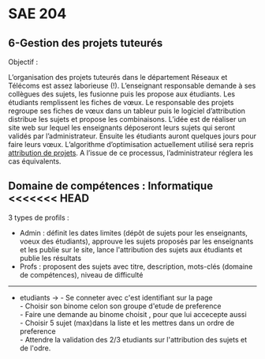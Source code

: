 # SAE 204

## 6-Gestion des projets tuteurés

Objectif :

L’organisation des projets tuteurés dans le département Réseaux et Télécoms est assez laborieuse (!).
L’enseignant responsable demande à ses collègues des sujets, les fusionne puis les propose aux étudiants.
Les étudiants remplissent les fiches de vœux. Le responsable des projets regroupe ses fiches de vœux dans
un tableur puis le logiciel d’attribution distribue les sujets et propose les combinaisons.
L’idée est de réaliser un site web sur lequel les enseignants déposeront leurs sujets qui seront validés par
l’administrateur. Ensuite les étudiants auront quelques jours pour faire leurs vœux. L’algorithme
d’optimisation actuellement utilisé sera repris [attribution de projets](https://jb.vioix.fr/attribution-de-projets/). A l’issue de ce
processus, l’administrateur réglera les cas équivalents.

Domaine de compétences : Informatique
<<<<<<< HEAD
---------------------------------------------------------------------------------------------------
3 types de profils :
- Admin : définit les dates limites (dépôt de sujets pour les enseignants, voeux des étudiants), approuve les sujets proposés par les enseignants et les publie sur le site, lance l'attribution des sujets aux étudiants et publie les résultats
- Profs : proposent des sujets avec titre, description, mots-clés (domaine de compétences), niveau de difficulté


---


 - etudiants ->
                - Se conneter avec c'est identifiant sur la page  
                - Choisir son binome celon son groupe d'etude de preference  
                - Faire une demande au binome choisit , pour que lui accecepte aussi  
                - Choisir 5 sujet (max)dans la liste et les mettres dans un ordre de preference  
                - Attendre la validation des 2/3 etudiants sur l'attribution des sujets et de l'odre.  

